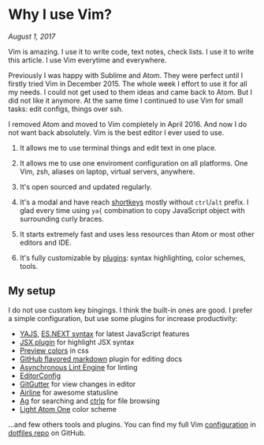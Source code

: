 # Why I use Vim?

_August 1, 2017_

Vim is amazing. I use it to write code, text notes, check lists. I use it to
write this article. I use Vim everytime and everywhere.

Previously I was happy with Sublime and Atom. They were perfect until I firstly
tried Vim in December 2015. The whole week I effort to use it for all my needs.
I could not get used to them ideas and came back to Atom. But I did not like
it anymore. At the same time I continued to use Vim for small tasks: edit
configs, things over ssh.

I removed Atom and moved to Vim completely in April 2016. And now I do not want
back absolutely. Vim is the best editor I ever used to use.

1. It allows me to use terminal things and edit text in one place.

2. It allows me to use one enviroment configuration on all platforms.
  One Vim, zsh, aliases on laptop, virtual servers, anywhere.

3. It's open sourced and updated regularly.

4. It's a modal and have reach [shortkeys](https://vim.rtorr.com)
  mostly without `ctrl`/`alt` prefix. I glad every time using `ya{` combination
  to copy JavaScript object with surrounding curly braces.

5. It starts extremely fast and uses less resources than Atom or most other editors and IDE.

6. It's fully customizable by [plugins](http://vimawesome.com): syntax highlighting, color schemes, tools.

## My setup

I do not use custom key bingings. I think the built-in ones are good. I prefer
a simple configuration, but use some plugins for increase productivity:

* [YAJS](https://github.com/othree/yajs.vim), [ES.NEXT syntax](https://github.com/othree/es.next.syntax.vim) for latest JavaScript features
* [JSX plugin](https://github.com/mxw/vim-jsx) for highlight JSX syntax
* [Preview colors](https://github.com/ap/vim-css-color) in css
* [GitHub flavored markdown](https://github.com/rhysd/vim-gfm-syntax) plugin for editing docs
* [Asynchronous Lint Engine](https://github.com/w0rp/ale) for linting
* [EditorConfig](https://github.com/editorconfig/editorconfig-vim)
* [GitGutter](https://github.com/airblade/vim-gitgutter) for view changes in editor
* [Airline](https://github.com/vim-airline/vim-airline) for awesome statusline
* [Ag](https://github.com/rking/ag.vim) for searching and [ctrlp](https://github.com/ctrlpvim/ctrlp.vim) for file browsing
* [Light Atom One](https://github.com/rakr/vim-one) color scheme

...and few others tools and plugins. You can find my full
Vim [configuration](https://github.com/andrepolischuk/dotfiles/blob/master/.vimrc)
in [dotfiles repo](https://github.com/andrepolischuk/dotfiles) on GitHub.
